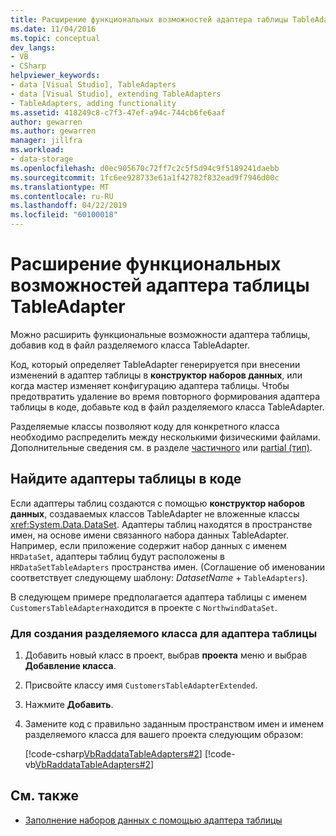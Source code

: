 ```yaml
---
title: Расширение функциональных возможностей адаптера таблицы TableAdapter
ms.date: 11/04/2016
ms.topic: conceptual
dev_langs:
- VB
- CSharp
helpviewer_keywords:
- data [Visual Studio], TableAdapters
- data [Visual Studio], extending TableAdapters
- TableAdapters, adding functionality
ms.assetid: 418249c8-c7f3-47ef-a94c-744cb6fe6aaf
author: gewarren
ms.author: gewarren
manager: jillfra
ms.workload:
- data-storage
ms.openlocfilehash: d0ec905670c72ff7c2c5f5d94c9f5189241daebb
ms.sourcegitcommit: 1fc6ee928733e61a1f42782f832ead9f7946d00c
ms.translationtype: MT
ms.contentlocale: ru-RU
ms.lasthandoff: 04/22/2019
ms.locfileid: "60100018"
---
```

# <a name="extend-the-functionality-of-a-tableadapter"></a>Расширение функциональных возможностей адаптера таблицы TableAdapter

Можно расширить функциональные возможности адаптера таблицы, добавив код в файл разделяемого класса TableAdapter.

Код, который определяет TableAdapter генерируется при внесении изменений в адаптер таблицы в **конструктор наборов данных**, или когда мастер изменяет конфигурацию адаптера таблицы. Чтобы предотвратить удаление во время повторного формирования адаптера таблицы в коде, добавьте код в файл разделяемого класса TableAdapter.

Разделяемые классы позволяют коду для конкретного класса необходимо распределить между несколькими физическими файлами. Дополнительные сведения см. в разделе [частичного](/dotnet/visual-basic/language-reference/modifiers/partial) или [partial (тип)](/dotnet/csharp/language-reference/keywords/partial-type).

## <a name="locate-tableadapters-in-code"></a>Найдите адаптеры таблицы в коде

Если адаптеры таблиц создаются с помощью **конструктор наборов данных**, создаваемых классов TableAdapter не вложенные классы <xref:System.Data.DataSet>. Адаптеры таблиц находятся в пространстве имен, на основе имени связанного набора данных TableAdapter. Например, если приложение содержит набор данных с именем `HRDataSet`, адаптеры таблиц будут расположены в `HRDataSetTableAdapters` пространства имен. (Соглашение об именовании соответствует следующему шаблону: *DatasetName* + `TableAdapters`).

В следующем примере предполагается адаптера таблицы с именем `CustomersTableAdapter`находится в проекте с `NorthwindDataSet`.

### <a name="to-create-a-partial-class-for-a-tableadapter"></a>Для создания разделяемого класса для адаптера таблицы

1. Добавить новый класс в проект, выбрав **проекта** меню и выбрав **Добавление класса**.

2. Присвойте классу имя `CustomersTableAdapterExtended`.

3. Нажмите **Добавить**.

4. Замените код с правильно заданным пространством имен и именем разделяемого класса для вашего проекта следующим образом:

     [!code-csharp[VbRaddataTableAdapters#2](../data-tools/codesnippet/CSharp/extend-the-functionality-of-a-tableadapter_1.cs)]
     [!code-vb[VbRaddataTableAdapters#2](../data-tools/codesnippet/VisualBasic/extend-the-functionality-of-a-tableadapter_1.vb)]

## <a name="see-also"></a>См. также

- [Заполнение наборов данных с помощью адаптера таблицы](../data-tools/fill-datasets-by-using-tableadapters.md)